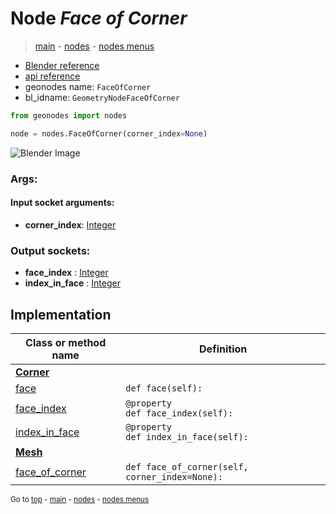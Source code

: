 # Node *Face of Corner*

> [main](../structure.md) - [nodes](nodes.md) - [nodes menus](nodes_menus.md)

- [Blender reference](https://docs.blender.org/manual/en/latest/modeling/geometry_nodes/mesh_topology/face_of_corner.html)
- [api reference](https://docs.blender.org/api/current/bpy.types.GeometryNodeFaceOfCorner.html)
- geonodes name: `FaceOfCorner`
- bl_idname: `GeometryNodeFaceOfCorner`

```python
from geonodes import nodes

node = nodes.FaceOfCorner(corner_index=None)
```

![Blender Image](https://docs.blender.org/manual/en/latest/_images/node-types_GeometryNodeFaceOfCorner.webp)

### Args:

#### Input socket arguments:

- **corner_index**: [Integer](Integer.md)

### Output sockets:

- **face_index** : [Integer](Integer.md)
- **index_in_face** : [Integer](Integer.md)

## Implementation

| Class or method name | Definition |
|----------------------|------------|
| **[Corner](Corner.md)** |
| [face](Corner.md#face) | `def face(self):` |
| [face_index](Corner.md#face_index-property) | `@property`<br> `def face_index(self):` |
| [index_in_face](Corner.md#index_in_face-property) | `@property`<br> `def index_in_face(self):` |
| **[Mesh](Mesh.md)** |
| [face_of_corner](Mesh.md#face_of_corner) | `def face_of_corner(self, corner_index=None):` |

<sub>Go to [top](#node-Face-of-Corner) - [main](../structure.md) - [nodes](nodes.md) - [nodes menus](nodes_menus.md)</sub>

